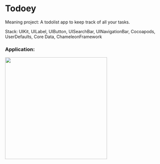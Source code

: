 # Todoey

Meaning project: A todolist app to keep track of all your tasks.

Stack: UIKit, UILabel, UIButton, UISearchBar, UINavigationBar, Cocoapods, UserDefaults, Core Data, ChameleonFramework

### Application:
<img width="334" src="https://github.com/user-attachments/assets/32218f5c-8a58-4da7-916e-5e68c9a67d3f">





